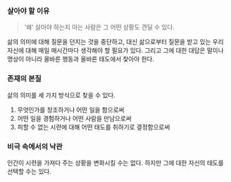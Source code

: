 ### 살아야 할 이유

> '왜' 살아야 하는지 아는 사람은 그 어떤 상황도 견딜 수 있다.

삶의 의미에 대해 질문을 던지는 것을 중단하고, 대신 삶으로부터 질문을 받고 있는 우리 자신에 대해 매일 매시간마다 생각해야 할 필요가 있다.
그리고 그에 대한 대답은 말이나 명상이 아니라 올바른 행동과 올바른 태도에서 찾아야 한다.


### 존재의 본질

삶의 의미를 세 가지 방식으로 찾을 수 있다.

1) 무엇인가를 창조하거나 어떤 일을 함으로써
2) 어떤 일을 경험하거나 어떤 사람을 만남으로써
3) 피할 수 없는 시련에 대해 어떤 태도를 취하기로 결정함으로써

### 비극 속에서의 낙관

인간이 시련을 가져다 주는 상황을 변화시킬 수는 없다. 하지만 그에 대한 자신의 태도를 선택할 수는 있다.
